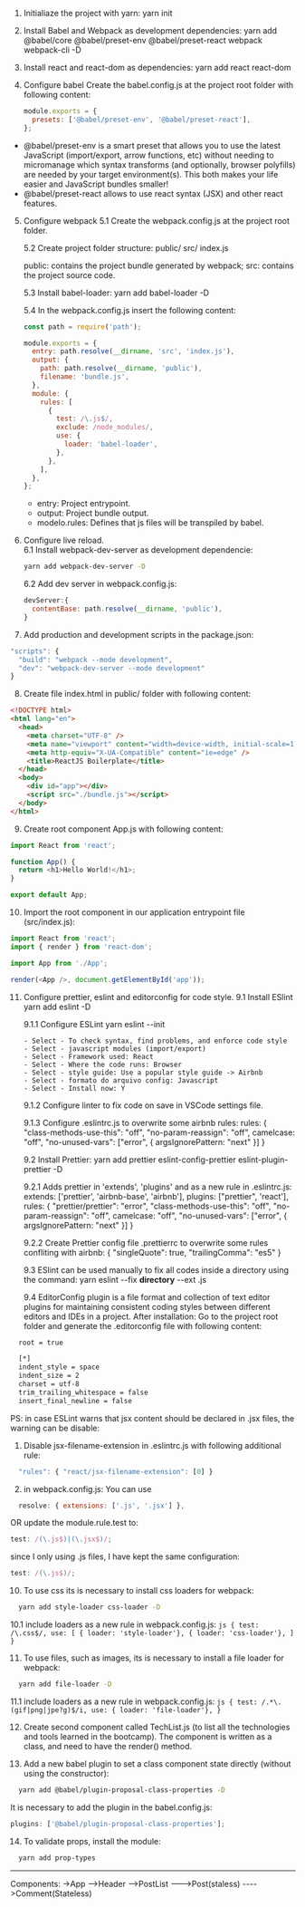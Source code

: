 1. Initialiaze the project with yarn:
   yarn init

2. Install Babel and Webpack as development dependencies:
   yarn add @babel/core @babel/preset-env @babel/preset-react webpack webpack-cli -D

3. Install react and react-dom as dependencies:
   yarn add react react-dom

4. Configure babel
   Create the babel.config.js at the project root folder with following content:
   ```js
   module.exports = {
     presets: ['@babel/preset-env', '@babel/preset-react'],
   };
   ```

- @babel/preset-env is a smart preset that allows you to use the latest JavaScript (import/export, arrow functions, etc) without needing to micromanage which syntax transforms (and optionally, browser polyfills) are needed by your target environment(s). This both makes your life easier and JavaScript bundles smaller!
- @babel/preset-react allows to use react syntax (JSX) and other react features.

5. Configure webpack
   5.1 Create the webpack.config.js at the project root folder.

   5.2 Create project folder structure:
   public/
   src/
   index.js

   public: contains the project bundle generated by webpack;
   src: contains the project source code.

   5.3 Install babel-loader:
   yarn add babel-loader -D

   5.4 In the webpack.config.js insert the following content:

   ```js
   const path = require('path');

   module.exports = {
     entry: path.resolve(__dirname, 'src', 'index.js'),
     output: {
       path: path.resolve(__dirname, 'public'),
       filename: 'bundle.js',
     },
     module: {
       rules: [
         {
           test: /\.js$/,
           exclude: /node_modules/,
           use: {
             loader: 'babel-loader',
           },
         },
       ],
     },
   };
   ```

   - entry: Project entrypoint.
   - output: Project bundle output.
   - modelo.rules: Defines that js files will be transpiled by babel.

6. Configure live reload.  
   6.1 Install webpack-dev-server as development dependencie:

   ```bash
   yarn add webpack-dev-server -D
   ```

   6.2 Add dev server in webpack.config.js:

   ```js
   devServer:{
     contentBase: path.resolve(__dirname, 'public'),
   }
   ```

7. Add production and development scripts in the package.json:

```js
"scripts": {
  "build": "webpack --mode development",
  "dev": "webpack-dev-server --mode development"
}
```

8. Create file index.html in public/ folder with following content:

```html
<!DOCTYPE html>
<html lang="en">
  <head>
    <meta charset="UTF-8" />
    <meta name="viewport" content="width=device-width, initial-scale=1.0" />
    <meta http-equiv="X-UA-Compatible" content="ie=edge" />
    <title>ReactJS Boilerplate</title>
  </head>
  <body>
    <div id="app"></div>
    <script src="./bundle.js"></script>
  </body>
</html>
```

9. Create root component App.js with following content:

```js
import React from 'react';

function App() {
  return <h1>Hello World!</h1>;
}

export default App;
```

10. Import the root component in our application entrypoint file (src/index.js):

```js
import React from 'react';
import { render } from 'react-dom';

import App from './App';

render(<App />, document.getElementById('app'));
```

11. Configure prettier, eslint and editorconfig for code style.
    9.1 Install ESlint
    yarn add eslint -D

    9.1.1 Configure ESLint
    yarn eslint --init

        - Select - To check syntax, find problems, and enforce code style
        - Select - javascript modules (import/export)
        - Select - Framework used: React
        - Select - Where the code runs: Browser
        - Select - style guide: Use a popular style guide -> Airbnb
        - Select - formato do arquivo config: Javascript
        - Select - Install now: Y

    9.1.2 Configure linter to fix code on save in VSCode settings file.

    9.1.3 Configure .eslintrc.js to overwrite some airbnb rules:
    rules: {
    "class-methods-use-this": "off",
    "no-param-reassign": "off",
    camelcase: "off",
    "no-unused-vars": ["error", { argsIgnorePattern: "next" }]
    }

    9.2 Install Prettier:
    yarn add prettier eslint-config-prettier eslint-plugin-prettier -D

    9.2.1 Adds prettier in 'extends', 'plugins' and as a new rule in .eslintrc.js:
    extends: ['prettier', 'airbnb-base', 'airbnb'],
    plugins: ["prettier", 'react'],
    rules: {
    "prettier/prettier": "error",
    "class-methods-use-this": "off",
    "no-param-reassign": "off",
    camelcase: "off",
    "no-unused-vars": ["error", { argsIgnorePattern: "next" }]
    }

    9.2.2 Create Prettier config file .prettierrc to overwrite some rules confliting with airbnb:
    {
    "singleQuote": true,
    "trailingComma": "es5"
    }

    9.3 ESlint can be used manually to fix all codes inside a directory using the command:
    yarn eslint --fix **directory** --ext .js

    9.4 EditorConfig plugin is a file format and collection of text editor plugins for maintaining consistent coding styles between different editors and IDEs in a project. After installation: Go to the project root folder and generate the .editorconfig file with following content:

```bash
  root = true

  [*]
  indent_style = space
  indent_size = 2
  charset = utf-8
  trim_trailing_whitespace = false
  insert_final_newline = false
```

PS: in case ESLint warns that jsx content should be declared in .jsx files, the warning can be disable:

1. Disable jsx-filename-extension in .eslintrc.js with following additional rule:

```js
  "rules": { "react/jsx-filename-extension": [0] }
```

2. in webpack.config.js:
   You can use

```js
  resolve: { extensions: ['.js', '.jsx'] },
```

OR update the module.rule.test to:

```js
test: /(\.js$)|(\.jsx$)/;
```

since I only using .js files, I have kept the same configuration:

```js
test: /(\.js$)/;
```

10. To use css its is necessary to install css loaders for webpack:

```bash
  yarn add style-loader css-loader -D
```

10.1 include loaders as a new rule in webpack.config.js:
`js { test: /\.css$/, use: [ { loader: 'style-loader'}, { loader: 'css-loader'}, ] }`

11. To use files, such as images, its is necessary to install a file loader for webpack:

```bash
  yarn add file-loader -D
```

11.1 include loaders as a new rule in webpack.config.js:
`js { test: /.*\.(gif|png|jpe?g)$/i, use: { loader: 'file-loader'}, }`

12. Create second component called TechList.js (to list all the technologies and tools learned in the bootcamp). The component is written as a class, and need to have the render() method.

13. Add a new babel plugin to set a class component state directly (without using the constructor):

```bash
  yarn add @babel/plugin-proposal-class-properties -D
```

It is necessary to add the plugin in the babel.config.js:

```js
plugins: ['@babel/plugin-proposal-class-properties'];
```

14. To validate props, install the module:

```bash
  yarn add prop-types
```

---

Components:
->App
-->Header
-->PostList
--->Post(staless)
---->Comment(Stateless)
